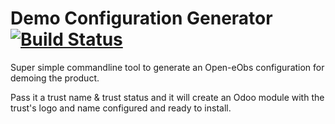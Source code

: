 # Demo Configuration Generator [![Build Status](https://travis-ci.com/NeovaHealth/demo-conf-generator.svg?token=igX7qDwhAWz4yJv1VvQp)](https://travis-ci.com/NeovaHealth/demo-conf-generator)
Super simple commandline tool to generate an Open-eObs configuration for demoing the product.

Pass it a trust name & trust status and it will create an Odoo module with the trust's logo and name configured and ready to install.